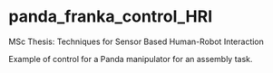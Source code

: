 # panda_franka_control_HRI
MSc Thesis: Techniques for Sensor Based Human-Robot Interaction

Example of control for a Panda manipulator for an assembly task. 
